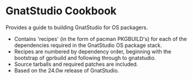# GnatStudio Cookbook

Provides a guide to building GnatStudio for OS packagers.

- Contains 'recipes' (in the form of pacman PKGBUILD's) for each of the dependencies required in the GnatStudio OS package stack.
- Recipes are numbered by dependency order, beginning with the bootstrap of gprbuild and following through to gnatstudio.
- Source tarballs and required patches are included.
- Based on the 24.0w release of GnatStudio.